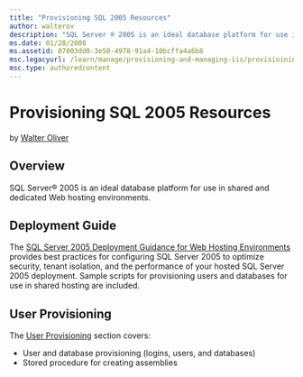 ```yaml
---
title: "Provisioning SQL 2005 Resources"
author: walterov
description: "SQL Server ® 2005 is an ideal database platform for use in shared and dedicated Web hosting environments. Deployment Guide The SQL Server 2005 Deployment Gui..."
ms.date: 01/28/2008
ms.assetid: 07003dd0-3e50-4978-91a4-10bcffa4a6b8
msc.legacyurl: /learn/manage/provisioning-and-managing-iis/provisioining-sql-2005-resources
msc.type: authoredcontent
---
```

Provisioning SQL 2005 Resources
====================
by [Walter Oliver](https://github.com/walterov)

## Overview

SQL Server® 2005 is an ideal database platform for use in shared and dedicated Web hosting environments.

## Deployment Guide

The [SQL Server 2005 Deployment Guidance for Web Hosting Environments](https://www.microsoft.com/technet/prodtechnol/sql/bestpractice/sql2005dgwhe.mspx "SQL 2005 Guide") provides best practices for configuring SQL Server 2005 to optimize security, tenant isolation, and the performance of your hosted SQL Server 2005 deployment. Sample scripts for provisioning users and databases for use in shared hosting are included.

## User Provisioning

The [User Provisioning](https://www.microsoft.com/technet/prodtechnol/sql/bestpractice/sql2005dgwhe.mspx#EBBAC) section covers:

- User and database provisioning (logins, users, and databases)
- Stored procedure for creating assemblies
